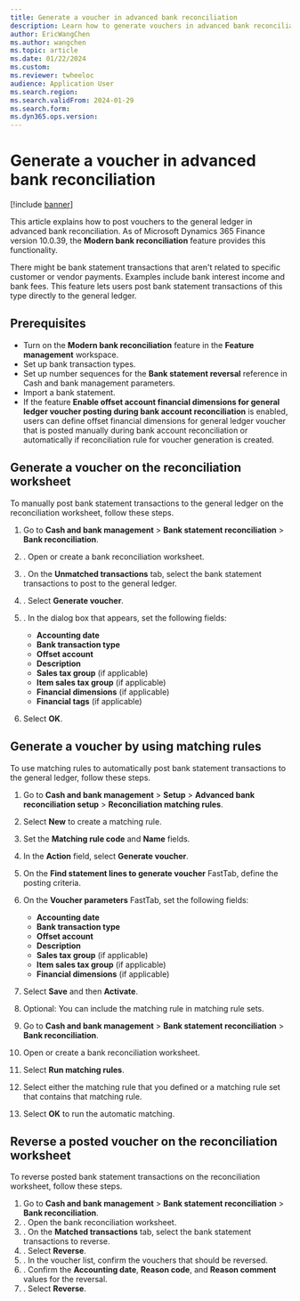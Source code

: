 ```yaml
---
title: Generate a voucher in advanced bank reconciliation
description: Learn how to generate vouchers in advanced bank reconciliation, including prerequisites and an outline on on generating a voucher on the reonciliation worksheet.
author: EricWangChen
ms.author: wangchen
ms.topic: article
ms.date: 01/22/2024
ms.custom:
ms.reviewer: twheeloc
audience: Application User
ms.search.region: 
ms.search.validFrom: 2024-01-29
ms.search.form: 
ms.dyn365.ops.version:  
---
```


# Generate a voucher in advanced bank reconciliation 

[!include [banner](../../includes/banner.md)]

This article explains how to post vouchers to the general ledger in advanced bank reconciliation. As of Microsoft Dynamics 365 Finance version 10.0.39, the **Modern bank reconciliation** feature provides this functionality. 

There might be bank statement transactions that aren't related to specific customer or vendor payments. Examples include bank interest income and bank fees. This feature lets users post bank statement transactions of this type directly to the general ledger.

## Prerequisites

- Turn on the **Modern bank reconciliation** feature in the **Feature management** workspace.
- Set up bank transaction types.
- Set up number sequences for the **Bank statement reversal** reference in Cash and bank management parameters.
- Import a bank statement.
- If the feature **Enable offset account financial dimensions for general ledger voucher posting during bank account reconciliation** is enabled, users can define offset financial dimensions for general ledger voucher that is posted manually during bank account reconciliation or automatically if reconciliation rule for voucher generation is created.

## Generate a voucher on the reconciliation worksheet

To manually post bank statement transactions to the general ledger on the reconciliation worksheet, follow these steps.

1. Go to **Cash and bank management** \> **Bank statement reconciliation** \> **Bank reconciliation**.
2. . Open or create a bank reconciliation worksheet.
3. . On the **Unmatched transactions** tab, select the bank statement transactions to post to the general ledger.
4. . Select **Generate voucher**.
5. . In the dialog box that appears, set the following fields:

    - **Accounting date**
    - **Bank transaction type**
    - **Offset account**
    - **Description**
    - **Sales tax group** (if applicable)
    - **Item sales tax group** (if applicable)
    - **Financial dimensions** (if applicable)
    - **Financial tags** (if applicable)

6. Select **OK**.

## Generate a voucher by using matching rules

To use matching rules to automatically post bank statement transactions to the general ledger, follow these steps.

1. Go to **Cash and bank management** \> **Setup** \> **Advanced bank reconciliation setup** \> **Reconciliation matching rules**.
2. Select **New** to create a matching rule.
3. Set the **Matching rule code** and **Name** fields.
4. In the **Action** field, select **Generate voucher**.
5. On the **Find statement lines to generate voucher** FastTab, define the posting criteria.
6. On the **Voucher parameters** FastTab, set the following fields:

    - **Accounting date**
    - **Bank transaction type**
    - **Offset account**
    - **Description**
    - **Sales tax group** (if applicable)
    - **Item sales tax group** (if applicable)
    - **Financial dimensions** (if applicable)

7. Select **Save** and then **Activate**.
8. Optional: You can include the matching rule in matching rule sets.
9. Go to **Cash and bank management** \> **Bank statement reconciliation** \> **Bank reconciliation**.
10. Open or create a bank reconciliation worksheet.
11. Select **Run matching rules**.
12. Select either the matching rule that you defined or a matching rule set that contains that matching rule.
13. Select **OK** to run the automatic matching.
 

## Reverse a posted voucher on the reconciliation worksheet

To reverse posted bank statement transactions on the reconciliation worksheet, follow these steps.

1. Go to **Cash and bank management** \> **Bank statement reconciliation** \> **Bank reconciliation**.
2. . Open the bank reconciliation worksheet.
3. . On the **Matched transactions** tab, select the bank statement transactions to reverse.
4. . Select **Reverse**.
5. . In the voucher list, confirm the vouchers that should be reversed.
6. . Confirm the **Accounting date**, **Reason code**, and **Reason comment** values for the reversal.
7. . Select **Reverse**.

